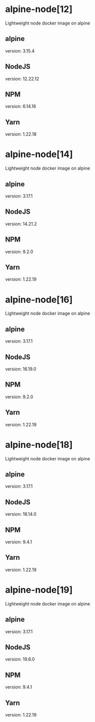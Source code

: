 # alpine-node[12]
Lightweight node docker image on alpine

## alpine
version: 3.15.4

## NodeJS
version: 12.22.12

## NPM
version: 6.14.16

## Yarn
version: 1.22.18

# alpine-node[14]
Lightweight node docker image on alpine

## alpine
version: 3.17.1

## NodeJS
version: 14.21.2

## NPM
version: 9.2.0

## Yarn
version: 1.22.19

# alpine-node[16]
Lightweight node docker image on alpine

## alpine
version: 3.17.1

## NodeJS
version: 16.19.0

## NPM
version: 9.2.0

## Yarn
version: 1.22.19

# alpine-node[18]
Lightweight node docker image on alpine

## alpine
version: 3.17.1

## NodeJS
version: 18.14.0

## NPM
version: 9.4.1

## Yarn
version: 1.22.19

# alpine-node[19]
Lightweight node docker image on alpine

## alpine
version: 3.17.1

## NodeJS
version: 19.6.0

## NPM
version: 9.4.1

## Yarn
version: 1.22.19
